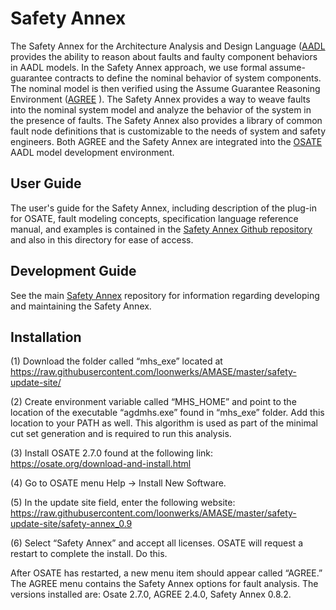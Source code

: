 # Safety Annex

The Safety Annex for the Architecture Analysis and Design Language ([AADL](https://aadl.info) 
provides the ability to reason about faults and faulty component behaviors in AADL models. 
In the Safety Annex approach, we use formal assume-guarantee contracts to define the 
nominal behavior of system components. The nominal model is then verified using the 
Assume Guarantee Reasoning Environment ([AGREE](http://loonwerks.com/tools/agree.html) ). 
The Safety Annex provides a way to weave faults into the nominal system model and analyze 
the behavior of the system in the presence of faults. 
The Safety Annex also provides a library of common fault node 
definitions that is customizable to the needs of system and safety engineers. Both AGREE and 
the Safety Annex are integrated into the [OSATE](https://osate.org) AADL model development
environment.

## User Guide

The user's guide for the Safety Annex, including description of the plug-in for
OSATE, fault modeling concepts, specification language reference
manual, and examples is contained in the [Safety Annex Github repository](https://github.com/loonwerks/AMASE/tree/master/doc) and also in this directory for ease of access.

## Development Guide

See the main [Safety Annex](https://github.com/loonwerks/AMASE.git)
repository for information regarding developing and maintaining the Safety Annex.

## Installation

(1)	Download the folder called “mhs_exe” located at https://raw.githubusercontent.com/loonwerks/AMASE/master/safety-update-site/

(2)	 Create environment variable called “MHS_HOME” and point to the location of the executable “agdmhs.exe” found in “mhs_exe” folder. Add this location to your PATH as well. This algorithm is used as part of the minimal cut set generation and is required to run this analysis.

(3)	Install OSATE 2.7.0 found at the following link: https://osate.org/download-and-install.html

(4)	Go to OSATE menu Help -> Install New Software.

(5)	In the update site field, enter the following website: https://raw.githubusercontent.com/loonwerks/AMASE/master/safety-update-site/safety-annex_0.9

(6)	Select “Safety Annex” and accept all licenses. OSATE will request a restart to complete the install. Do this. 

After OSATE has restarted, a new menu item should appear called “AGREE.” The AGREE menu contains the Safety Annex options for fault analysis. The versions installed are: Osate 2.7.0, AGREE 2.4.0, Safety Annex 0.8.2.

